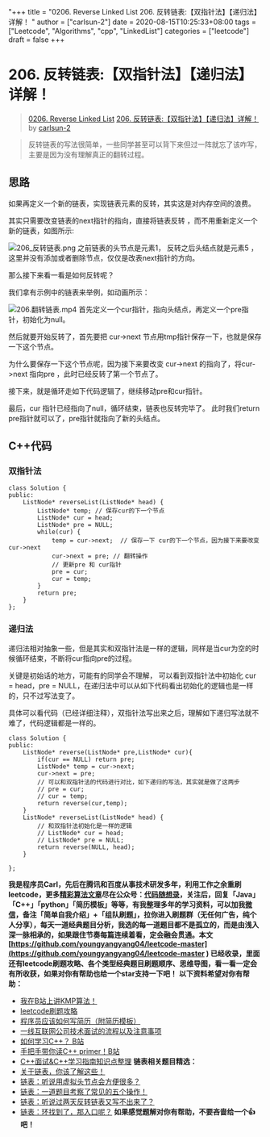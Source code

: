 "+++
title = "0206. Reverse Linked List 206. 反转链表:【双指针法】【递归法】详解！ "
author = ["carlsun-2"]
date = 2020-08-15T10:25:33+08:00
tags = ["Leetcode", "Algorithms", "cpp", "LinkedList"]
categories = ["leetcode"]
draft = false
+++

# 206. 反转链表:【双指针法】【递归法】详解！

> [0206. Reverse Linked List](https://leetcode-cn.com/problems/reverse-linked-list/)
> [206. 反转链表:【双指针法】【递归法】详解！](https://leetcode-cn.com/problems/reverse-linked-list/solution/206-fan-zhuan-lian-biao-shuang-zhi-zhen-fa-di-gui-/) by [carlsun-2](https://leetcode-cn.com/u/carlsun-2/)

> 反转链表的写法很简单，一些同学甚至可以背下来但过一阵就忘了该咋写，主要是因为没有理解真正的翻转过程。

## 思路 

如果再定义一个新的链表，实现链表元素的反转，其实这是对内存空间的浪费。

其实只需要改变链表的next指针的指向，直接将链表反转 ，而不用重新定义一个新的链表，如图所示:

![206_反转链表.png](https://pic.leetcode-cn.com/034c40988d85ede256466be34510e0a0ae1b634d3e9b551259489dcbd769a5f7-206_%E5%8F%8D%E8%BD%AC%E9%93%BE%E8%A1%A8.png)
之前链表的头节点是元素1， 反转之后头结点就是元素5 ，这里并没有添加或者删除节点，仅仅是改表next指针的方向。

那么接下来看一看是如何反转呢？

我们拿有示例中的链表来举例，如动画所示：

![206.翻转链表.mp4](35da887c-65ec-4544-9229-49a2ab42b831)
首先定义一个cur指针，指向头结点，再定义一个pre指针，初始化为null。

然后就要开始反转了，首先要把 cur->next 节点用tmp指针保存一下，也就是保存一下这个节点。

为什么要保存一下这个节点呢，因为接下来要改变 cur->next 的指向了，将cur->next 指向pre ，此时已经反转了第一个节点了。

接下来，就是循环走如下代码逻辑了，继续移动pre和cur指针。

最后，cur 指针已经指向了null，循环结束，链表也反转完毕了。 此时我们return pre指针就可以了，pre指针就指向了新的头结点。

## C++代码

### 双指针法
```
class Solution {
public:
    ListNode* reverseList(ListNode* head) {
        ListNode* temp; // 保存cur的下一个节点
        ListNode* cur = head;
        ListNode* pre = NULL;
        while(cur) {
            temp = cur->next;  // 保存一下 cur的下一个节点，因为接下来要改变cur->next
            cur->next = pre; // 翻转操作
            // 更新pre 和 cur指针
            pre = cur;
            cur = temp;
        }
        return pre;
    }
};
```

### 递归法

递归法相对抽象一些，但是其实和双指针法是一样的逻辑，同样是当cur为空的时候循环结束，不断将cur指向pre的过程。 

关键是初始话的地方，可能有的同学会不理解， 可以看到双指针法中初始化 cur = head，pre = NULL，在递归法中可以从如下代码看出初始化的逻辑也是一样的，只不过写法变了。

具体可以看代码（已经详细注释），双指针法写出来之后，理解如下递归写法就不难了，代码逻辑都是一样的。
```
class Solution {
public:
    ListNode* reverse(ListNode* pre,ListNode* cur){
        if(cur == NULL) return pre;
        ListNode* temp = cur->next;
        cur->next = pre;
        // 可以和双指针法的代码进行对比，如下递归的写法，其实就是做了这两步
        // pre = cur;
        // cur = temp;
        return reverse(cur,temp);
    }
    ListNode* reverseList(ListNode* head) {
        // 和双指针法初始化是一样的逻辑
        // ListNode* cur = head;
        // ListNode* pre = NULL;
        return reverse(NULL, head);
    }

};
```

**我是程序员Carl，先后在腾讯和百度从事技术研发多年，利用工作之余重刷leetcode，更多[精彩算法文章](https://mp.weixin.qq.com/mp/appmsgalbum?__biz=MzUxNjY5NTYxNA==&action=getalbum&album_id=1485825793120387074&scene=173#wechat_redirect)尽在公众号：[代码随想录](https://img-blog.csdnimg.cn/20200815195519696.png)，关注后，回复「Java」「C++」「python」「简历模板」等等，有我整理多年的学习资料，可以加我[微信](https://img-blog.csdnimg.cn/20200814140330894.png)，备注「简单自我介绍」+「组队刷题」，拉你进入刷题群（无任何广告，纯个人分享），每天一道经典题目分析，我选的每一道题目都不是孤立的，而是由浅入深一脉相承的，如果跟住节奏每篇连续着看，定会融会贯通。本文  [https://github.com/youngyangyang04/leetcode-master](https://github.com/youngyangyang04/leetcode-master ) 已经收录，里面还有leetcode刷题攻略、各个类型经典题目刷题顺序、思维导图，看一看一定会有所收获，如果对你有帮助也给一个star支持一下吧！**
**以下资料希望对你有帮助：**

* [我在B站上讲KMP算法！](https://www.bilibili.com/video/BV1PD4y1o7nd/)
* [leetcode刷题攻略](https://github.com/youngyangyang04/leetcode-master)
* [程序员应该如何写简历（附简历模板）](https://mp.weixin.qq.com/s/PkBpde0PV65dJjj9zZJYtg)
* [一线互联网公司技术面试的流程以及注意事项](https://mp.weixin.qq.com/s/1VMvQ_6HbVpEn85CNilTiw)
* [如何学习C++？ B站](https://www.bilibili.com/video/BV1rK4y1e7ed)
* [手把手带你读C++ primer！B站](https://www.bilibili.com/video/BV1Z5411874t)
* [C++面试&C++学习指南知识点整理](https://github.com/youngyangyang04/TechCPP)
**链表相关题目精选：** 
* [关于链表，你该了解这些！](https://mp.weixin.qq.com/s/ntlZbEdKgnFQKZkSUAOSpQ)
* [链表：听说用虚拟头节点会方便很多？](https://mp.weixin.qq.com/s/slM1CH5Ew9XzK93YOQYSjA)
* [链表：一道题目考察了常见的五个操作！](https://mp.weixin.qq.com/s/Cf95Lc6brKL4g2j8YyF3Mg)
* [链表：听说过两天反转链表又写不出来了？](https://mp.weixin.qq.com/s/pnvVP-0ZM7epB8y3w_Njwg)
* [链表：环找到了，那入口呢？](https://mp.weixin.qq.com/s/_QVP3IkRZWx9zIpQRgajzA)
**如果感觉题解对你有帮助，不要吝啬给一个👍吧！**